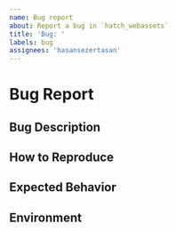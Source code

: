 ```yaml
---
name: Bug report
about: Report a bug in `hatch_webassets`
title: 'Bug: '
labels: bug
assignees: 'hasansezertasan'
---
```

# Bug Report

## Bug Description

<!--
This issue tracker is a tool to address bugs in hatch_webassets itself.
Please use GitHub Discussions about your own code or scenarios.

Replace this comment with a clear outline of what the bug is.
-->

## How to Reproduce

<!--
Describe how to replicate the bug.

Include a minimal reproducible example that demonstrates the bug. Here is an example of a minimal reproducible example:

```shell
hatch_webassets version
```

Include the full traceback if there was an exception. For example:

```shell
╭─────────────────────────── Traceback (most recent call last) ─────────────────────────╮
│ /Users/hasansezertasan/Developer/projects/hatch_webassets/src/hatch_webassets/main.py:28 in show_version    │
│                                                                                       │
│   25 │   Example output:                                                              │
│   26 │   │   0.1.0                                                                    │
│   27 │   """                                                                          │
│ > 28 │   0/0                                                                          │
│   29 │   logger.info("Command `version` called.")                                     │
│   30 │   typer.echo(version("hatch_webassets"))                                            │
│   31 │   logger.info("Version displayed successfully.")                               │
╰───────────────────────────────────────────────────────────────────────────────────────╯
ZeroDivisionError: division by zero
```
-->

## Expected Behavior

<!--
Describe the expected behavior that should have happened but didn't.
-->

## Environment

<!--
Simply run `hatch_webassets info` and paste the output here.

```shell
Application Version: 0.0
Python Version: 3.8.20 (CPython)
Platform: Darwin
```
-->
